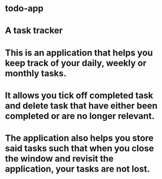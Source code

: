 # todo-app
# A task tracker
# This is an application that helps you keep track of your daily, weekly or monthly tasks.
# It allows you tick off completed task and delete task that have either been completed or are no longer relevant.
# The application also helps you store said tasks such that when you close the window and revisit the application, your tasks are not lost.
